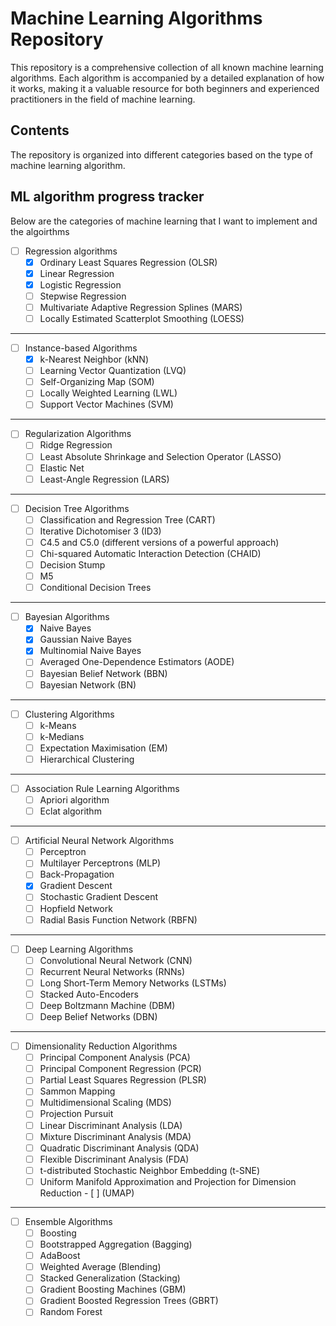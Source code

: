 # Machine Learning Algorithms Repository
This repository is a comprehensive collection of all known machine learning algorithms. Each algorithm is accompanied by a detailed explanation of how it works, making it a valuable resource for both beginners and experienced practitioners in the field of machine learning.

## Contents
The repository is organized into different categories based on the type of machine learning algorithm.

## ML algorithm progress tracker

Below are the categories of machine learning that I want to implement and the algoirthms

- [ ] Regression algorithms
  - [x] Ordinary Least Squares Regression (OLSR)
  - [x] Linear Regression
  - [x] Logistic Regression
  - [ ] Stepwise Regression
  - [ ] Multivariate Adaptive Regression Splines (MARS)
  - [ ] Locally Estimated Scatterplot Smoothing (LOESS)

---
- [ ] Instance-based Algorithms
  - [x] k-Nearest Neighbor (kNN)
  - [ ] Learning Vector Quantization (LVQ)
  - [ ] Self-Organizing Map (SOM)
  - [ ] Locally Weighted Learning (LWL)
  - [ ] Support Vector Machines (SVM)

--- 

- [ ] Regularization Algorithms
  - [ ] Ridge Regression
  - [ ] Least Absolute Shrinkage and Selection Operator (LASSO)
  - [ ] Elastic Net
  - [ ] Least-Angle Regression (LARS)

---

- [ ] Decision Tree Algorithms
  - [ ] Classification and Regression Tree (CART)
  - [ ] Iterative Dichotomiser 3 (ID3)
  - [ ] C4.5 and C5.0 (different versions of a powerful approach)
  - [ ] Chi-squared Automatic Interaction Detection (CHAID)
  - [ ] Decision Stump
  - [ ] M5
  - [ ] Conditional Decision Trees

--- 

- [ ] Bayesian Algorithms
  - [x] Naive Bayes
  - [x] Gaussian Naive Bayes
  - [x] Multinomial Naive Bayes
  - [ ] Averaged One-Dependence Estimators (AODE)
  - [ ] Bayesian Belief Network (BBN)
  - [ ] Bayesian Network (BN)

---

- [ ] Clustering Algorithms
  - [ ] k-Means
  - [ ] k-Medians
  - [ ] Expectation Maximisation (EM)
  - [ ] Hierarchical Clustering

---

- [ ] Association Rule Learning Algorithms
  - [ ] Apriori algorithm
  - [ ] Eclat algorithm

--- 

- [ ] Artificial Neural Network Algorithms
  - [ ] Perceptron
  - [ ] Multilayer Perceptrons (MLP)
  - [ ] Back-Propagation
  - [x] Gradient Descent
  - [ ] Stochastic Gradient Descent
  - [ ] Hopfield Network
  - [ ] Radial Basis Function Network (RBFN)

--- 

- [ ] Deep Learning Algorithms
  - [ ] Convolutional Neural Network (CNN)
  - [ ] Recurrent Neural Networks (RNNs)
  - [ ] Long Short-Term Memory Networks (LSTMs)
  - [ ] Stacked Auto-Encoders
  - [ ] Deep Boltzmann Machine (DBM)
  - [ ] Deep Belief Networks (DBN)

---

- [ ] Dimensionality Reduction Algorithms
  - [ ] Principal Component Analysis (PCA)
  - [ ] Principal Component Regression (PCR)
  - [ ] Partial Least Squares Regression (PLSR)
  - [ ] Sammon Mapping
  - [ ] Multidimensional Scaling (MDS)
  - [ ] Projection Pursuit
  - [ ] Linear Discriminant Analysis (LDA)
  - [ ] Mixture Discriminant Analysis (MDA)
  - [ ] Quadratic Discriminant Analysis (QDA)
  - [ ] Flexible Discriminant Analysis (FDA)
  - [ ] t-distributed Stochastic Neighbor Embedding (t-SNE)
  - [ ] Uniform Manifold Approximation and Projection for Dimension   Reduction - [ ] (UMAP)

--- 

- [ ] Ensemble Algorithms
  - [ ] Boosting
  - [ ] Bootstrapped Aggregation (Bagging)
  - [ ] AdaBoost
  - [ ] Weighted Average (Blending)
  - [ ] Stacked Generalization (Stacking)
  - [ ] Gradient Boosting Machines (GBM)
  - [ ] Gradient Boosted Regression Trees (GBRT)
  - [ ] Random Forest